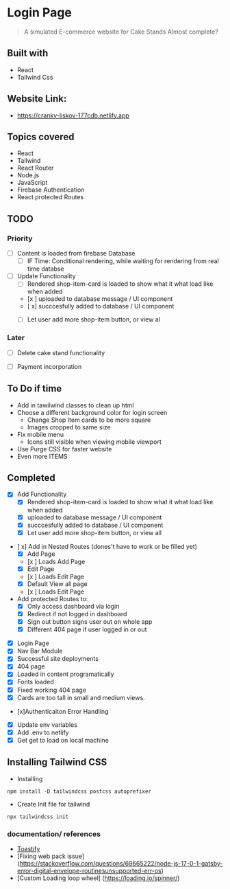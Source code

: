 # Login Page 
> A simulated E-commerce website for Cake Stands
> Almost complete? 
## Built with 
 - React
 - Tailwind Css

## Website Link:
 - https://cranky-liskov-177cdb.netlify.app

## Topics covered
- React
- Tailwind
- React Router
- Node.js
- JavaScript
- Firebase Authentication
- React protected Routes
## TODO
### Priority
- [ ] Content is loaded from firebase Database
  - [ ] IF Time:  Conditional rendering, while waiting for rendering from real time databse

- [ ] Update Functionality
  - [ ] Rendered shop-item-card is loaded to show what it what load like when added
  - [x ] uploaded to database message / UI component
  - [ x] succcesfully added to database / UI component
  - [ ] Let user add more shop-item button, or view al





### Later
- [ ] Delete cake stand functionality
- [ ] Payment incorporation


## To Do if time
- Add in tawilwind classes to clean up html
- Choose a different background color for login screen
  - Change Shop Item cards to be more square
   - Images cropped to same size
- Fix mobile menu
  - Icons still visible when viewing mobile viewport
- Use Purge CSS for faster website 
- Even more ITEMS

## Completed
- [x] Add Functionality
  - [x] Rendered shop-item-card is loaded to show what it what load like when added
  - [x] uploaded to database message / UI component
  - [x] succcesfully added to database / UI component
  - [x] Let user add more shop-item button, or view all 
- [ x] Add in Nested Routes (dones't have to work or be filled yet)
     - [x] Add Page
     - [x ] Loads Add Page
     - [x] Edit Page
     - [x ] Loads Edit Page
     - [x] Default View all page
     - [x ] Loads Edit Page
 - Add protected Routes to: 
    - [x] Only access dashboard via login
    - [x] Redirect if not logged in dashboard
    - [x] Sign out button signs user out on whole app
    - [x] Different 404 page if user logged in or out
- [x] Login Page
- [x] Nav Bar Module
- [x] Successful site deployments
- [x] 404 page
- [x] Loaded in content programatically
- [x] Fonts loaded
- [x] Fixed working 404 page
- [x] Cards are too tall in small and medium views. 
- [x]Authenticaiton Error Handling
 - [x] Update env variables
  - [x] Add .env to netlify
  - [x] Get get to load on local machine

## Installing Tailwind CSS

- Installing 
```npm
npm install -D tailwindcss postcss autoprefixer
```
- Create Init file for tailwind
```npm
npx tailwindcss init
```
### documentation/ references
- [Toastify](https://fkhadra.github.io/react-toastify/positioning-toast)
- [Fixing web pack issue] (https://stackoverflow.com/questions/69665222/node-js-17-0-1-gatsby-error-digital-envelope-routinesunsupported-err-os)
- [Custom Loading loop wheel] (https://loading.io/spinner/)
